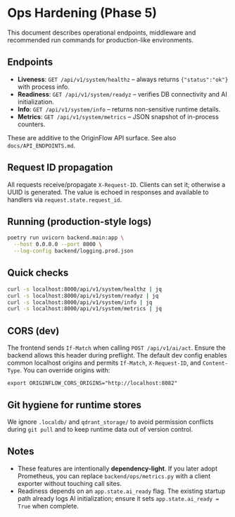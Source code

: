 # Ops Hardening (Phase 5)

This document describes operational endpoints, middleware and recommended run commands for production-like environments.

## Endpoints

- **Liveness**: `GET /api/v1/system/healthz` – always returns `{"status":"ok"}` with process info.
- **Readiness**: `GET /api/v1/system/readyz` – verifies DB connectivity and AI initialization.
- **Info**: `GET /api/v1/system/info` – returns non-sensitive runtime details.
- **Metrics**: `GET /api/v1/system/metrics` – JSON snapshot of in-process counters.

These are additive to the OriginFlow API surface. See also `docs/API_ENDPOINTS.md`.

## Request ID propagation

All requests receive/propagate `X-Request-ID`. Clients can set it; otherwise a UUID is generated. The value is echoed in responses and available to handlers via `request.state.request_id`.

## Running (production-style logs)

```bash
poetry run uvicorn backend.main:app \
  --host 0.0.0.0 --port 8000 \
  --log-config backend/logging.prod.json
```

## Quick checks

```bash
curl -s localhost:8000/api/v1/system/healthz | jq
curl -s localhost:8000/api/v1/system/readyz | jq
curl -s localhost:8000/api/v1/system/info | jq
curl -s localhost:8000/api/v1/system/metrics | jq
```

## CORS (dev)
The frontend sends `If-Match` when calling `POST /api/v1/ai/act`. Ensure the backend
allows this header during preflight. The default dev config enables common localhost
origins and permits `If-Match`, `X-Request-ID`, and `Content-Type`. You can override
origins with:

```
export ORIGINFLOW_CORS_ORIGINS="http://localhost:8082"
```

## Git hygiene for runtime stores

We ignore `.localdb/` and `qdrant_storage/` to avoid permission conflicts during `git pull` and to keep runtime data out of version control.

## Notes

- These features are intentionally **dependency-light**. If you later adopt Prometheus, you can replace `backend/ops/metrics.py` with a client exporter without touching call sites.
- Readiness depends on an `app.state.ai_ready` flag. The existing startup path already logs AI initialization; ensure it sets `app.state.ai_ready = True` when complete.

